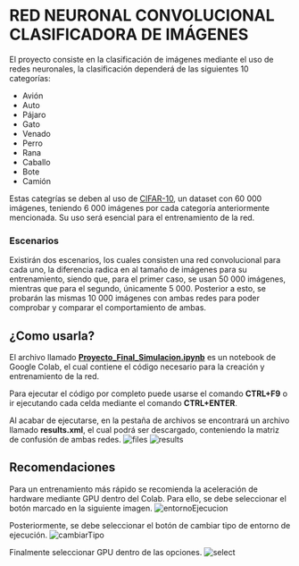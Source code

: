 # RED NEURONAL CONVOLUCIONAL CLASIFICADORA DE IMÁGENES
El proyecto consiste en la clasificación de imágenes mediante el uso de redes neuronales, la clasificación dependerá de las siguientes 10 categorías:
* Avión
* Auto
* Pájaro
* Gato
* Venado
* Perro
* Rana
* Caballo
* Bote
* Camión

Estas categrías se deben al uso de [CIFAR-10](https://www.cs.toronto.edu/~kriz/cifar.html), un dataset con 60 000 imágenes, teniendo 6 000 imágenes por cada categoría anteriormente mencionada. Su uso será esencial para el entrenamiento de la red.

### Escenarios
Existirán dos escenarios, los cuales consisten una red convolucional para cada uno, la diferencia radica en al tamaño de imágenes para su entrenamiento, siendo que, para el primer caso, se usan 50 000 imágenes, mientras que para el segundo, únicamente 5 000. Posterior a esto, se probarán las mismas 10 000 imágenes con ambas redes para poder comprobar y comparar el comportamiento de ambas.


## ¿Como usarla?
El archivo llamado **[Proyecto_Final_Simulacion.ipynb](https://github.com/Miguel2900/Simulacion/blob/main/Proyecto_Final_Simulacion.ipynb)** es un notebook de Google Colab, el cual contiene el código necesario para la creación y entrenamiento de la red.

Para ejecutar el código por completo puede usarse el comando **CTRL+F9** o ir ejecutando cada celda mediante el comando **CTRL+ENTER**.

Al acabar de ejecutarse, en la pestaña de archivos se encontrará un archivo llamado **results.xml**, el cual podrá ser descargado, conteniendo la matriz de confusión de ambas redes.
![files](https://user-images.githubusercontent.com/61810656/169936239-1c89305d-d5f7-4004-9d3d-ed476cb306aa.png)
![results](https://user-images.githubusercontent.com/61810656/169936436-4ced2843-67fb-4439-876c-3b274e2ca233.png)

## Recomendaciones
Para un entrenamiento más rápido se recomienda la aceleración de hardware mediante GPU dentro del Colab. Para ello, se debe seleccionar el botón marcado en la siguiente imagen.
![entornoEjecucion](https://user-images.githubusercontent.com/61810656/169934271-18bc31a0-8868-474f-b7e7-39e4934c2b21.png)

Posteriormente, se debe seleccionar el botón de cambiar tipo de entorno de ejecución.
![cambiarTipo](https://user-images.githubusercontent.com/61810656/169934498-d5ce12f1-7524-41cf-933d-ebe524eb0229.png)

Finalmente seleccionar GPU dentro de las opciones.
![select](https://user-images.githubusercontent.com/61810656/169935120-ce684964-4974-459e-b339-40fca37f9496.png)
